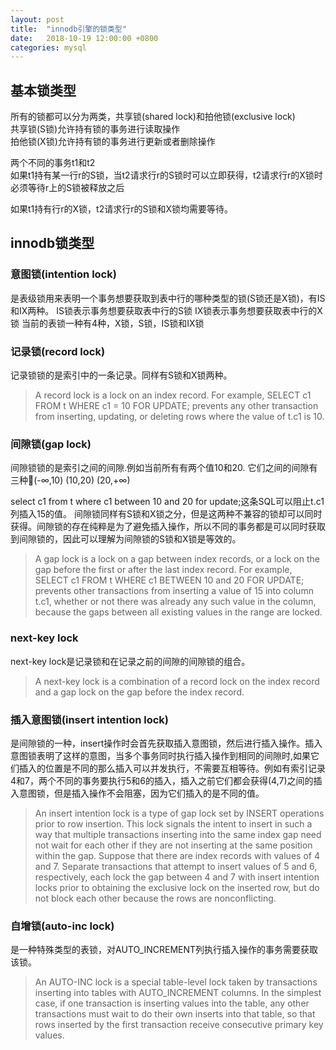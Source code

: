 ```yaml
---
layout: post
title:  "innodb引擎的锁类型"
date:   2018-10-19 12:00:00 +0800
categories: mysql
---
```


## 基本锁类型

所有的锁都可以分为两类，共享锁(shared lock)和拍他锁(exclusive lock)  
共享锁(S锁)允许持有锁的事务进行读取操作  
拍他锁(X锁)允许持有锁的事务进行更新或者删除操作  

两个不同的事务t1和t2  
如果t1持有某一行r的S锁，当t2请求行r的S锁时可以立即获得，t2请求行r的X锁时必须等待r上的S锁被释放之后  

如果t1持有行r的X锁，t2请求行r的S锁和X锁均需要等待。  

## innodb锁类型

### 意图锁(intention lock)

是表级锁用来表明一个事务想要获取到表中行的哪种类型的锁(S锁还是X锁)，有IS和IX两种。
IS锁表示事务想要获取表中行的S锁
IX锁表示事务想要获取表中行的X锁
当前的表锁一种有4种，X锁，S锁，IS锁和IX锁

### 记录锁(record lock)

记录锁锁的是索引中的一条记录。同样有S锁和X锁两种。

>A record lock is a lock on an index record. For example, SELECT c1 FROM t WHERE c1 = 10 FOR UPDATE; prevents any other transaction from inserting, updating, or deleting rows where the value of t.c1 is 10.

### 间隙锁(gap lock)

间隙锁锁的是索引之间的间隙.例如当前所有有两个值10和20.
它们之间的间隙有三种(-∞,10)
(10,20)
(20,+∞)

select c1 from t where c1 between 10 and 20 for update;这条SQL可以阻止t.c1列插入15的值。
间隙锁同样有S锁和X锁之分，但是这两种不兼容的锁却可以同时获得。间隙锁的存在纯粹是为了避免插入操作，所以不同的事务都是可以同时获取到间隙锁的，因此可以理解为间隙锁的S锁和X锁是等效的。

> A gap lock is a lock on a gap between index records, or a lock on the gap before the first or after
the last index record. For example, SELECT c1 FROM t WHERE c1 BETWEEN 10 and 20 FOR UPDATE; prevents other transactions from inserting a value of 15 into column t.c1, whether or not there was already any such value in the column, because the gaps between all existing values in the range are locked.

### next-key lock

next-key lock是记录锁和在记录之前的间隙的间隙锁的组合。

> A next-key lock is a combination of a record lock on the index record and a gap lock on the gap before the index record.

### 插入意图锁(insert intention lock)

是间隙锁的一种，insert操作时会首先获取插入意图锁，然后进行插入操作。插入意图锁表明了这样的意图，当多个事务同时执行插入操作到相同的间隙时,如果它们插入的位置是不同的那么插入可以并发执行，不需要互相等待。例如有索引记录4和7，两个不同的事务要执行5和6的插入，插入之前它们都会获得(4,7)之间的插入意图锁，但是插入操作不会阻塞，因为它们插入的是不同的值。

> An insert intention lock is a type of gap lock set by INSERT operations prior to row insertion. This lock signals the intent to insert in such a way that multiple transactions inserting into the same index gap need not wait for each other if they are not inserting at the same position within the gap. Suppose that there are index records with values of 4 and 7. Separate transactions that attempt to insert values of 5 and 6, respectively, each lock the gap between 4 and 7 with insert intention locks prior to obtaining the exclusive lock on the inserted row, but do not block each other because the rows are nonconflicting.

### 自增锁(auto-inc lock)

是一种特殊类型的表锁，对AUTO_INCREMENT列执行插入操作的事务需要获取该锁。

> An AUTO-INC lock is a special table-level lock taken by transactions inserting into tables with AUTO_INCREMENT columns. In the simplest case, if one transaction is inserting values into the table, any other transactions must wait to do their own inserts into that table, so that rows inserted by the first transaction receive consecutive primary key values.